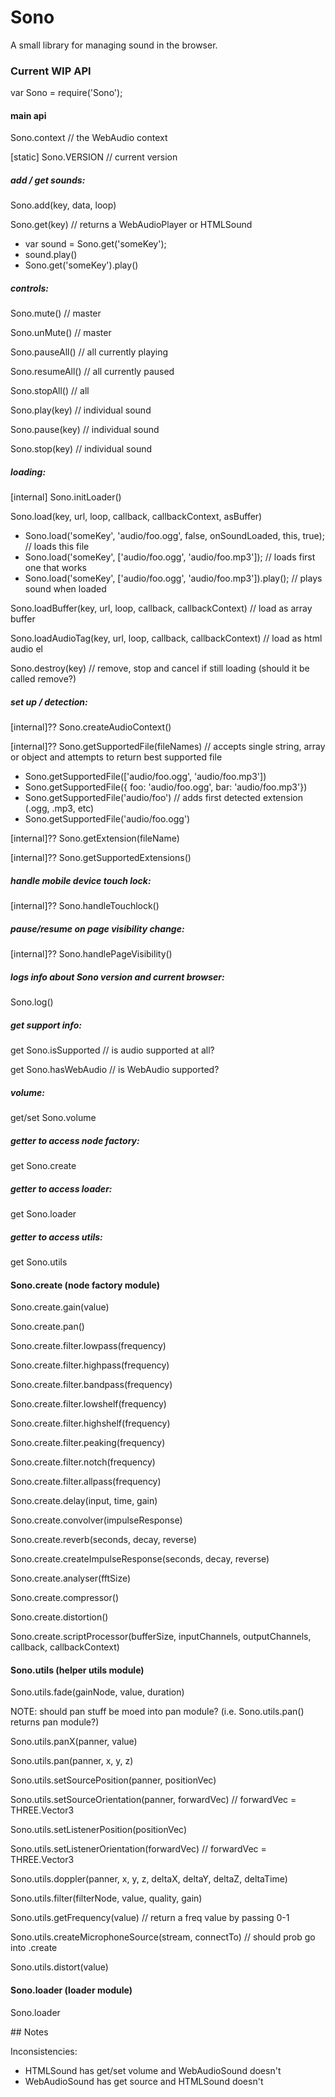 # Sono

A small library for managing sound in the browser.


### Current WIP API

var Sono = require('Sono');


#### main api

Sono.context // the WebAudio context

[static] Sono.VERSION // current version

##### add / get sounds:

Sono.add(key, data, loop)

Sono.get(key) // returns a WebAudioPlayer or HTMLSound

* var sound = Sono.get('someKey');
* sound.play()
* Sono.get('someKey').play()

##### controls:

Sono.mute() // master

Sono.unMute() // master

Sono.pauseAll() // all currently playing

Sono.resumeAll() // all currently paused

Sono.stopAll() // all

Sono.play(key) // individual sound

Sono.pause(key) // individual sound

Sono.stop(key) // individual sound

##### loading:

[internal] Sono.initLoader()

Sono.load(key, url, loop, callback, callbackContext, asBuffer)

* Sono.load('someKey', 'audio/foo.ogg', false, onSoundLoaded, this, true); // loads this file
* Sono.load('someKey', ['audio/foo.ogg', 'audio/foo.mp3']); // loads first one that works
* Sono.load('someKey', ['audio/foo.ogg', 'audio/foo.mp3']).play(); // plays sound when loaded

Sono.loadBuffer(key, url, loop, callback, callbackContext) // load as array buffer

Sono.loadAudioTag(key, url, loop, callback, callbackContext) // load as html audio el

Sono.destroy(key) // remove, stop and cancel if still loading (should it be called remove?)

##### set up / detection:

[internal]?? Sono.createAudioContext()

[internal]?? Sono.getSupportedFile(fileNames) // accepts single string, array or object and attempts to return best supported file

* Sono.getSupportedFile(['audio/foo.ogg', 'audio/foo.mp3'])
* Sono.getSupportedFile({ foo: 'audio/foo.ogg', bar: 'audio/foo.mp3'})
* Sono.getSupportedFile('audio/foo') // adds first detected extension (.ogg, .mp3, etc)
* Sono.getSupportedFile('audio/foo.ogg')

[internal]?? Sono.getExtension(fileName)

[internal]?? Sono.getSupportedExtensions()

##### handle mobile device touch lock:

[internal]?? Sono.handleTouchlock()

##### pause/resume on page visibility change:

[internal]?? Sono.handlePageVisibility()

##### logs info about Sono version and current browser:

Sono.log()

##### get support info:

get Sono.isSupported // is audio supported at all?

get Sono.hasWebAudio // is WebAudio supported?

##### volume:

get/set Sono.volume

##### getter to access node factory:

get Sono.create

##### getter to access loader:

get Sono.loader

##### getter to access utils:

get Sono.utils


#### Sono.create (node factory module)

Sono.create.gain(value)

Sono.create.pan()

Sono.create.filter.lowpass(frequency)

Sono.create.filter.highpass(frequency)

Sono.create.filter.bandpass(frequency)

Sono.create.filter.lowshelf(frequency)

Sono.create.filter.highshelf(frequency)

Sono.create.filter.peaking(frequency)

Sono.create.filter.notch(frequency)

Sono.create.filter.allpass(frequency)

Sono.create.delay(input, time, gain)

Sono.create.convolver(impulseResponse)

Sono.create.reverb(seconds, decay, reverse)

Sono.create.createImpulseResponse(seconds, decay, reverse)

Sono.create.analyser(fftSize)

Sono.create.compressor()

Sono.create.distortion()

Sono.create.scriptProcessor(bufferSize, inputChannels, outputChannels, callback, callbackContext)

#### Sono.utils (helper utils module)

Sono.utils.fade(gainNode, value, duration)

NOTE: should pan stuff be moed into pan module? (i.e. Sono.utils.pan() returns pan module?)

Sono.utils.panX(panner, value)

Sono.utils.pan(panner, x, y, z)

Sono.utils.setSourcePosition(panner, positionVec)

Sono.utils.setSourceOrientation(panner, forwardVec) // forwardVec = THREE.Vector3

Sono.utils.setListenerPosition(positionVec)

Sono.utils.setListenerOrientation(forwardVec) // forwardVec = THREE.Vector3

Sono.utils.doppler(panner, x, y, z, deltaX, deltaY, deltaZ, deltaTime)

Sono.utils.filter(filterNode, value, quality, gain)

Sono.utils.getFrequency(value) // return a freq value by passing 0-1

Sono.utils.createMicrophoneSource(stream, connectTo) // should prob go into .create

Sono.utils.distort(value)

#### Sono.loader (loader module)

Sono.loader



## Notes

Inconsistencies:

* HTMLSound has get/set volume and WebAudioSound doesn't
* WebAudioSound has get source and HTMLSound doesn't




